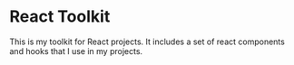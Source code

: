 # React Toolkit
This is my toolkit for React projects. It includes a set of react components and hooks that I use in my projects.
